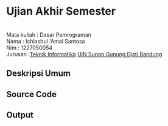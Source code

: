 # Ujian Akhir Semester
<br> Mata kuliah : Dasar Pemrograman
<br> Nama : Ichlashul 'Amal Santosa
<br> Nim : 1227050054
<br>Jurusan		:[Teknik Informatika](http://if.uinsgd.ac.id/) [UIN Sunan Gunung Djati Bandung](https://uinsgd.ac.id/) 

## Deskripsi Umum

## Source Code

## Output

